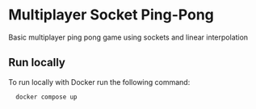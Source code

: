 # Multiplayer Socket Ping-Pong

Basic multiplayer ping pong game using sockets and linear interpolation

## Run locally

To run locally with Docker run the following command:

```bash
  docker compose up
```
